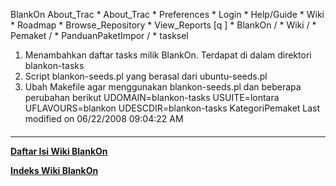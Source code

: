    BlankOn
 About_Trac
    * About_Trac
    * Preferences
    * Login
    * Help/Guide
    * Wiki
    * Roadmap
    * Browse_Repository
    * View_Reports
[q                 ]
    * BlankOn  /
    * Wiki  /
    * Pemaket  /
    * PanduanPaketImpor  /
    * tasksel
   1. Menambahkan daftar tasks milik BlankOn. Terdapat di dalam direktori
      blankon-tasks
   2. Script blankon-seeds.pl yang berasal dari ubuntu-seeds.pl
   3. Ubah Makefile agar menggunakan blankon-seeds.pl dan beberapa perubahan
      berikut
UDOMAIN=blankon-tasks
USUITE=lontara
UFLAVOURS=blankon
UDESCDIR=blankon-tasks
KategoriPemaket
Last modified on 06/22/2008 09:04:22 AM
#### 
    
 
 
 
 
 
---
[**Daftar Isi Wiki BlankOn**](/DaftarIsi/README.md)
 
[**Indeks Wiki BlankOn**](/Indeks.md)
